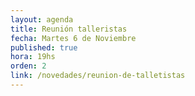 ```yaml
---
layout: agenda
title: Reunión talleristas
fecha: Martes 6 de Noviembre
published: true
hora: 19hs
orden: 2
link: /novedades/reunion-de-talletistas
---
```

